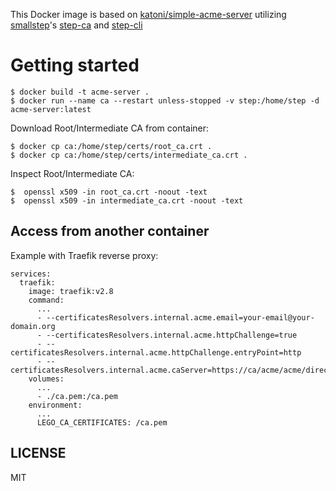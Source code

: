 This Docker image is based on  [katoni/simple-acme-server](https://github.com/katoni/simple-acme-server) utilizing [smallstep](https://smallstep.com)'s  [step-ca](https://github.com/smallstep/certificates) and [step-cli](https://github.com/smallstep/cli)

# Getting started
```
$ docker build -t acme-server .
$ docker run --name ca --restart unless-stopped -v step:/home/step -d acme-server:latest
```

Download Root/Intermediate CA from container:
```
$ docker cp ca:/home/step/certs/root_ca.crt .
$ docker cp ca:/home/step/certs/intermediate_ca.crt .
```

Inspect Root/Intermediate CA:
```
$  openssl x509 -in root_ca.crt -noout -text
$  openssl x509 -in intermediate_ca.crt -noout -text
```

## Access from another container

Example with Traefik reverse proxy:
```
services:
  traefik:
    image: traefik:v2.8
    command:
      ...
      - --certificatesResolvers.internal.acme.email=your-email@your-domain.org
      - --certificatesResolvers.internal.acme.httpChallenge=true
      - --certificatesResolvers.internal.acme.httpChallenge.entryPoint=http
      - --certificatesResolvers.internal.acme.caServer=https://ca/acme/acme/directory
    volumes:
      ...
      - ./ca.pem:/ca.pem
    environment:
      ...
      LEGO_CA_CERTIFICATES: /ca.pem
```

## LICENSE
MIT
